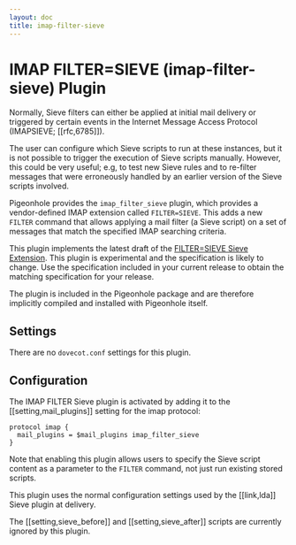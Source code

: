 ```yaml
---
layout: doc
title: imap-filter-sieve
---
```


# IMAP FILTER=SIEVE (imap-filter-sieve) Plugin

Normally, Sieve filters can either be applied at initial mail delivery
or triggered by certain events in the Internet Message Access Protocol
(IMAPSIEVE; [[rfc,6785]]).

The user can configure which Sieve scripts to run at these instances, but it
is not possible to trigger the execution of Sieve scripts manually.
However, this could be very useful; e.g, to test new Sieve rules and to
re-filter messages that were erroneously handled by an earlier version
of the Sieve scripts involved.

Pigeonhole provides the `imap_filter_sieve` plugin, which provides a
vendor-defined IMAP extension called `FILTER=SIEVE`. This adds a new
`FILTER` command that allows applying a mail filter (a Sieve script)
on a set of messages that match the specified IMAP searching criteria.

This plugin implements the latest draft of the
[FILTER=SIEVE Sieve Extension](https://github.com/dovecot/pigeonhole/blob/master/doc/rfc/draft-bosch-imap-filter-sieve-00.txt).
This plugin is experimental and the specification is likely to change.
Use the specification included in your current release to obtain the
matching specification for your release.

The plugin is included in the Pigeonhole package and are therefore implicitly
compiled and installed with Pigeonhole itself.

## Settings

There are no `dovecot.conf` settings for this plugin.

## Configuration

The IMAP FILTER Sieve plugin is activated by adding it to the
[[setting,mail_plugins]] setting for the imap protocol:

```[dovecot.conf]
protocol imap {
  mail_plugins = $mail_plugins imap_filter_sieve
}
```

Note that enabling this plugin allows users to specify the Sieve script
content as a parameter to the `FILTER` command, not just run existing
stored scripts.

This plugin uses the normal configuration settings used by the [[link,lda]]
Sieve plugin at delivery.

The [[setting,sieve_before]] and [[setting,sieve_after]] scripts
are currently ignored by this plugin.
